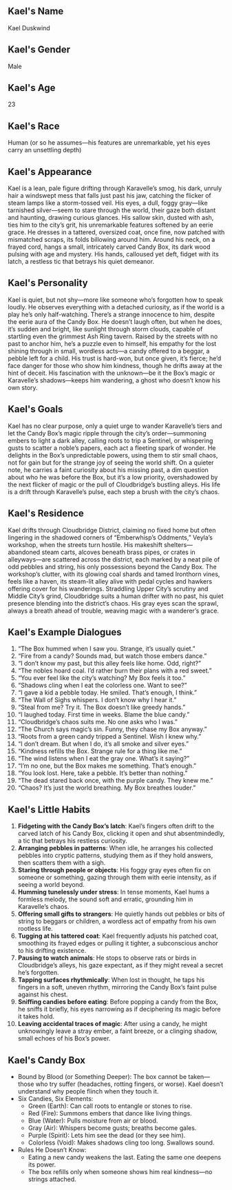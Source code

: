 ## Kael's Name
Kael Duskwind

## Kael's Gender
Male

## Kael's Age
23

## Kael's Race
Human (or so he assumes—his features are unremarkable, yet his eyes carry an unsettling depth)

## Kael's Appearance
Kael is a lean, pale figure drifting through Karavelle’s smog, his dark, unruly hair a windswept mess that falls just past his jaw, catching the flicker of steam lamps like a storm-tossed veil. His eyes, a dull, foggy gray—like tarnished silver—seem to stare through the world, their gaze both distant and haunting, drawing curious glances. His sallow skin, dusted with ash, ties him to the city’s grit, his unremarkable features softened by an eerie grace. He dresses in a tattered, oversized coat, once fine, now patched with mismatched scraps, its folds billowing around him. Around his neck, on a frayed cord, hangs a small, intricately carved Candy Box, its dark wood pulsing with age and mystery. His hands, calloused yet deft, fidget with its latch, a restless tic that betrays his quiet demeanor.

## Kael's Personality
Kael is quiet, but not shy—more like someone who’s forgotten how to speak loudly. He observes everything with a detached curiosity, as if the world is a play he’s only half-watching. There’s a strange innocence to him, despite the eerie aura of the Candy Box. He doesn’t laugh often, but when he does, it’s sudden and bright, like sunlight through storm clouds, capable of startling even the grimmest Ash Ring tavern. Raised by the streets with no past to anchor him, he’s a puzzle even to himself, his empathy for the lost shining through in small, wordless acts—a candy offered to a beggar, a pebble left for a child. His trust is hard-won, but once given, it’s fierce; he’d face danger for those who show him kindness, though he drifts away at the hint of deceit. His fascination with the unknown—be it the Box’s magic or Karavelle’s shadows—keeps him wandering, a ghost who doesn’t know his own story.

## Kael's Goals
Kael has no clear purpose, only a quiet urge to wander Karavelle’s tiers and let the Candy Box’s magic ripple through the city’s order—summoning embers to light a dark alley, calling roots to trip a Sentinel, or whispering gusts to scatter a noble’s papers, each act a fleeting spark of wonder. He delights in the Box’s unpredictable powers, using them to stir small chaos, not for gain but for the strange joy of seeing the world shift. On a quieter note, he carries a faint curiosity about his missing past, a dim question about who he was before the Box, but it’s a low priority, overshadowed by the next flicker of magic or the pull of Cloudbridge’s bustling alleys. His life is a drift through Karavelle’s pulse, each step a brush with the city’s chaos.

## Kael's Residence
Kael drifts through Cloudbridge District, claiming no fixed home but often lingering in the shadowed corners of “Emberwhisp’s Oddments,” Veyla’s workshop, when the streets turn hostile. His makeshift shelters—abandoned steam carts, alcoves beneath brass pipes, or crates in alleyways—are scattered across the district, each marked by a neat pile of odd pebbles and string, his only possessions beyond the Candy Box. The workshop’s clutter, with its glowing coal shards and tamed Ironthorn vines, feels like a haven, its steam-lit alley alive with pedal cycles and hawkers offering cover for his wanderings. Straddling Upper City’s scrutiny and Middle City’s grind, Cloudbridge suits a human drifter with no past, his quiet presence blending into the district’s chaos. His gray eyes scan the sprawl, always a breath ahead of trouble, weaving magic with a wanderer’s grace.

## Kael's Example Dialogues
1. “The Box hummed when I saw you. Strange, it’s usually quiet.”
2. “Fire from a candy? Sounds mad, but watch those embers dance.”
3. “I don’t know my past, but this alley feels like home. Odd, right?”
4. “The nobles hoard coal. I’d rather burn their plans with a red sweet.”
5. “You ever feel like the city’s watching? My Box feels it too.”
6. “Shadows cling when I eat the colorless one. Want to see?”
7. “I gave a kid a pebble today. He smiled. That’s enough, I think.”
8. “The Wall of Sighs whispers. I don’t know why I hear it.”
9. “Steal from me? Try it. The Box doesn’t like greedy hands.”
10. “I laughed today. First time in weeks. Blame the blue candy.”
11. “Cloudbridge’s chaos suits me. No one asks who I was.”
12. “The Church says magic’s sin. Funny, they chase my Box anyway.”
13. “Roots from a green candy tripped a Sentinel. Wish I knew why.”
14. “I don’t dream. But when I do, it’s all smoke and silver eyes.”
15. “Kindness refills the Box. Strange rule for a thing like me.”
16. “The wind listens when I eat the gray one. What’s it saying?”
17. “I’m no one, but the Box makes me something. That’s enough.”
18. “You look lost. Here, take a pebble. It’s better than nothing.”
19. “The dead stared back once, with the purple candy. They knew me.”
20. “Chaos? It’s just the world breathing. My Box breathes louder.”

## Kael's Little Habits
1. **Fidgeting with the Candy Box’s latch**: Kael’s fingers often drift to the carved latch of his Candy Box, clicking it open and shut absentmindedly, a tic that betrays his restless curiosity.
2. **Arranging pebbles in patterns**: When idle, he arranges his collected pebbles into cryptic patterns, studying them as if they hold answers, then scatters them with a sigh.
3. **Staring through people or objects**: His foggy gray eyes often fix on someone or something, gazing through them with eerie intensity, as if seeing a world beyond.
4. **Humming tunelessly under stress**: In tense moments, Kael hums a formless melody, the sound soft and erratic, grounding him in Karavelle’s chaos.
5. **Offering small gifts to strangers**: He quietly hands out pebbles or bits of string to beggars or children, a wordless act of empathy from his own rootless life.
6. **Tugging at his tattered coat**: Kael frequently adjusts his patched coat, smoothing its frayed edges or pulling it tighter, a subconscious anchor to his drifting existence.
7. **Pausing to watch animals**: He stops to observe rats or birds in Cloudbridge’s alleys, his gaze expectant, as if they might reveal a secret he’s forgotten.
8. **Tapping surfaces rhythmically**: When lost in thought, he taps his fingers in a soft, uneven rhythm, mirroring the Candy Box’s faint pulse against his chest.
9. **Sniffing candies before eating**: Before popping a candy from the Box, he sniffs it briefly, his eyes narrowing as if deciphering its magic before it takes hold.
10. **Leaving accidental traces of magic**: After using a candy, he might unknowingly leave a stray ember, a faint breeze, or a clinging shadow, small echoes of his Box’s power.

## Kael's Candy Box
- Bound by Blood (or Something Deeper): The box cannot be taken—those who try suffer (headaches, rotting fingers, or worse). Kael doesn’t understand why people flinch when they touch it.
- Six Candies, Six Elements:
  - Green (Earth): Can call roots to entangle or stones to rise.
  - Red (Fire): Summons embers that dance like living things.
  - Blue (Water): Pulls moisture from air or blood.
  - Gray (Air): Whispers become gusts; breaths become gales.
  - Purple (Spirit): Lets him see the dead (or they see him).
  - Colorless (Void): Makes shadows cling too long. Swallows sound.
- Rules He Doesn’t Know:
  - Eating a new candy weakens the last. Eating the same one deepens its power.
  - The box refills only when someone shows him real kindness—no strings attached.










